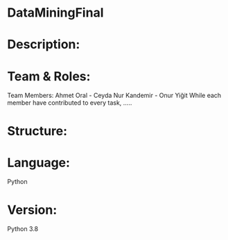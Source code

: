 # DataMiningFinal

# Description:


# Team & Roles:
  Team Members: Ahmet Oral - Ceyda Nur Kandemir - Onur Yiğit
  While each member have contributed to every task, .....
  
# Structure:
  
# Language: 
  Python

# Version:
  Python 3.8

#
